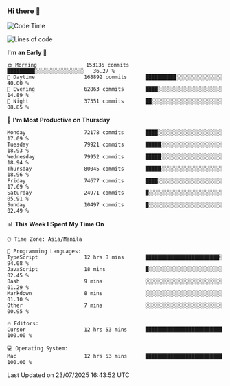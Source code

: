 ### Hi there 👋

<!--START_SECTION:waka-->
![Code Time](http://img.shields.io/badge/Code%20Time-6%2C132%20hrs%2042%20mins-blue)

![Lines of code](https://img.shields.io/badge/From%20Hello%20World%20I%27ve%20Written-143.8%20million%20lines%20of%20code-blue)

**I'm an Early 🐤** 

```text
🌞 Morning                153135 commits      █████████░░░░░░░░░░░░░░░░   36.27 % 
🌆 Daytime                168892 commits      ██████████░░░░░░░░░░░░░░░   40.00 % 
🌃 Evening                62863 commits       ████░░░░░░░░░░░░░░░░░░░░░   14.89 % 
🌙 Night                  37351 commits       ██░░░░░░░░░░░░░░░░░░░░░░░   08.85 % 
```
📅 **I'm Most Productive on Thursday** 

```text
Monday                   72178 commits       ████░░░░░░░░░░░░░░░░░░░░░   17.09 % 
Tuesday                  79921 commits       █████░░░░░░░░░░░░░░░░░░░░   18.93 % 
Wednesday                79952 commits       █████░░░░░░░░░░░░░░░░░░░░   18.94 % 
Thursday                 80045 commits       █████░░░░░░░░░░░░░░░░░░░░   18.96 % 
Friday                   74677 commits       ████░░░░░░░░░░░░░░░░░░░░░   17.69 % 
Saturday                 24971 commits       █░░░░░░░░░░░░░░░░░░░░░░░░   05.91 % 
Sunday                   10497 commits       █░░░░░░░░░░░░░░░░░░░░░░░░   02.49 % 
```


📊 **This Week I Spent My Time On** 

```text
🕑︎ Time Zone: Asia/Manila

💬 Programming Languages: 
TypeScript               12 hrs 8 mins       ████████████████████████░   94.08 % 
JavaScript               18 mins             █░░░░░░░░░░░░░░░░░░░░░░░░   02.45 % 
Bash                     9 mins              ░░░░░░░░░░░░░░░░░░░░░░░░░   01.29 % 
Markdown                 8 mins              ░░░░░░░░░░░░░░░░░░░░░░░░░   01.10 % 
Other                    7 mins              ░░░░░░░░░░░░░░░░░░░░░░░░░   00.95 % 

🔥 Editors: 
Cursor                   12 hrs 53 mins      █████████████████████████   100.00 % 

💻 Operating System: 
Mac                      12 hrs 53 mins      █████████████████████████   100.00 % 
```


 Last Updated on 23/07/2025 16:43:52 UTC
<!--END_SECTION:waka-->


<!--
**rad182/rad182** is a ✨ _special_ ✨ repository because its `README.md` (this file) appears on your GitHub profile.

Here are some ideas to get you started:

- 🔭 I’m currently working on ...
- 🌱 I’m currently learning ...
- 👯 I’m looking to collaborate on ...
- 🤔 I’m looking for help with ...
- 💬 Ask me about ...
- 📫 How to reach me: ...
- 😄 Pronouns: ...
- ⚡ Fun fact: ...
-->

